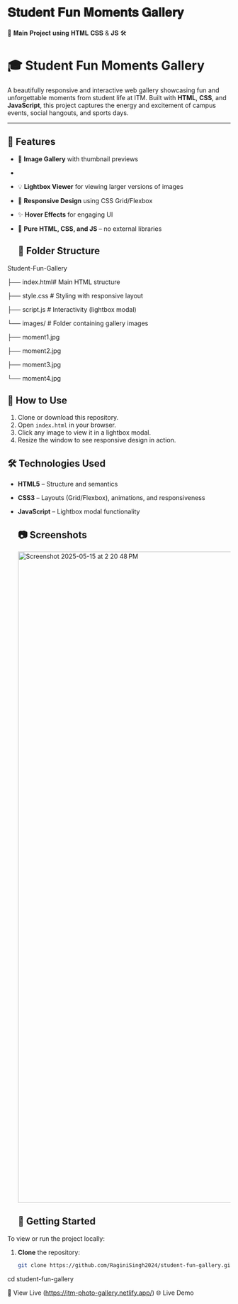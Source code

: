  # 𝐒𝐭𝐮𝐝𝐞𝐧𝐭 𝐅𝐮𝐧 𝐌𝐨𝐦𝐞𝐧𝐭𝐬 𝐆𝐚𝐥𝐥𝐞𝐫𝐲
 
🚀 𝐌𝐚𝐢𝐧 𝐏𝐫𝐨𝐣𝐞𝐜𝐭 𝐮𝐬𝐢𝐧𝐠 𝐇𝐓𝐌𝐋 𝐂𝐒𝐒 &  𝐉𝐒 🛠️

# 🎓 Student Fun Moments Gallery

A beautifully responsive and interactive web gallery showcasing fun and unforgettable moments from student life at ITM. Built with **HTML**, **CSS**, and **JavaScript**, this project captures the energy and excitement of campus events, social hangouts, and sports days.

---

## 🌟 Features

- 📸 **Image Gallery** with thumbnail previews
- 
- 💡 **Lightbox Viewer** for viewing larger versions of images
  
- 📱 **Responsive Design** using CSS Grid/Flexbox
  
- ✨ **Hover Effects** for engaging UI
  
- 🧠 **Pure HTML, CSS, and JS** – no external libraries

  ## 📂 Folder Structure

Student-Fun-Gallery
  
├── index.html# Main HTML structure

├── style.css # Styling with responsive layout

├── script.js # Interactivity (lightbox modal)

└── images/ # Folder containing gallery images

├── moment1.jpg

├── moment2.jpg

├── moment3.jpg

└── moment4.jpg

## 🚀 How to Use

1. Clone or download this repository.
2. Open `index.html` in your browser.
3. Click any image to view it in a lightbox modal.
4. Resize the window to see responsive design in action.

## 🛠️ Technologies Used

- **HTML5** – Structure and semantics
- **CSS3** – Layouts (Grid/Flexbox), animations, and responsiveness
- **JavaScript** – Lightbox modal functionality

  ## 📷 Screenshots
  
  <img width="1467" alt="Screenshot 2025-05-15 at 2 20 48 PM" src="https://github.com/user-attachments/assets/d35e2191-1791-4437-b2b8-11c5127aecc3" />

  

  ## 🚀 Getting Started

To view or run the project locally:


1. **Clone** the repository:
   ```bash
   git clone https://github.com/RaginiSingh2024/student-fun-gallery.git
   
cd student-fun-gallery 

🔗 View Live
(https://itm-photo-gallery.netlify.app/) 🌐 Live Demo




 
